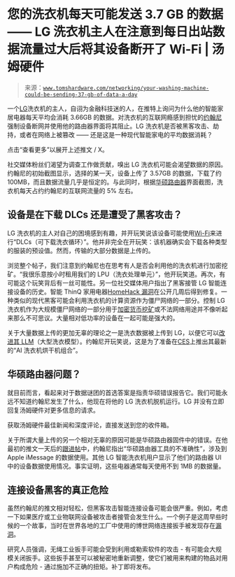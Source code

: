 <!--yml

类别：未分类

日期：2024-05-27 14:44:32

-->

# 您的洗衣机每天可能发送 3.7 GB 的数据 —— LG 洗衣机主人在注意到每日出站数据流量过大后将其设备断开了 Wi-Fi | 汤姆硬件

> 来源：[`www.tomshardware.com/networking/your-washing-machine-could-be-sending-37-gb-of-data-a-day`](https://www.tomshardware.com/networking/your-washing-machine-could-be-sending-37-gb-of-data-a-day)

一个[LG](https://www.tomshardware.com/tag/lg)洗衣机的主人，自诩为金融科技迷的人，在推特上询问为什么他的智能家居电器每天平均会消耗 3.66GB 的数据。对洗衣机的互联网瘾感到担忧的[约翰尼](https://twitter.com/Johnie/status/1744556503183585471)强制设备断网并使用他的路由器界面将其阻止。LG 洗衣机是否被黑客攻击、劫持，或者在网络上被篡改 —— 还是这是一种现代智能家电的平均数据消耗？

点击“查看更多”以展开上述推文 / X。

社交媒体粉丝们渴望为调查工作做贡献，嗅出 LG 洗衣机可能会渴望数据的原因。约翰尼的初始截图显示，选择的某一天，设备上传了 3.57GB 的数据，下载了约 100MB，而且数据流量几乎是恒定的。与此同时，根据[华硕路由器](https://www.tomshardware.com/reviews/asus-rog-rapture-gt-ax11000-review-gaming-router-opulence)界面截图，洗衣机每天占约约翰尼的互联网流量的 5% 左右。

## 设备是在下载 DLCs 还是遭受了黑客攻击？

LG 洗衣机的主人对自己的困境感到有趣，并开玩笑说该设备可能使用[Wi-Fi](https://www.tomshardware.com/networking/wi-fi-7-to-get-the-final-seal-of-approval-early-next-year-delivers-48-times-faster-performance-than-wi-fi-6)来进行“DLCs（可下载洗衣循环）”。他并非完全在开玩笑：该机器确实会下载各种类型的服装的预设值。然而，传输的大部分数据是上传的。

浏览整个帖子，我们注意到约翰尼也在思考有人是否会利用他的洗衣机进行加密挖矿。“我很乐意按小时租用我们的 LPU（洗衣处理单元）”，他开玩笑道。再次，有可能这个玩笑背后有一丝可能性。另一位社交媒体用户指出了黑客接管 LG 智能连接设备的历史。智能 ThinQ 家用电器[HomeHack 漏洞](https://blog.checkpoint.com/security/homehack-how-hackers-could-have-taken-control-of-lgs-iot-home-appliances/)在公开几周后得到修复。一种类似的现代黑客可能会利用洗衣机的计算资源作为僵尸网络的一部分。控制 LG 洗衣机作为大规模僵尸网络的一部分用于[加密货币挖矿](https://www.tomshardware.com/news/environmental-impact-cryptocurrency-mining,38023.html)或不法网络用途并不像听起来那么不可思议。大量相对低功率的设备在一起可能是强大的。

关于大量数据上传的更加无辜的理论之一是洗衣数据被上传到 LG，以便它可以[改进其 LLM](https://twitter.com/Johnie/status/1745207382953861605)（大型洗衣模型）。约翰尼开玩笑说，这是为了准备在[CES](https://www.tomshardware.com/tag/ces)上推出其最新的“AI 洗衣机烘干机组合”。

## 华硕路由器问题？

就目前而言，看起来对于数据谜团的首选答案是指责华硕错误报告它。我们可能永远不知道约翰尼发生了什么，他现在将他的 LG 洗衣机脱机运行。LG 并没有立即回复汤姆硬件对更多信息的请求。

获取汤姆硬件最佳新闻和深度评论，直接发送到您的收件箱。

关于所谓大量上传的另一个相对无辜的原因可能是华硕路由器固件中的错误。在他最初的推文一天后的[跟进帖](https://twitter.com/Johnie/status/1745194782463508672)中，约翰尼指出“华硕路由器工具的不准确性”，涉及到 Apple iMessage 的数据使用。其他 LG 智能洗衣机用户显示了他们的路由器 UI 中的设备数据使用情况。事实证明，这些电器通常每天使用不到 1MB 的数据量。

## 连接设备黑客的真正危险

虽然约翰尼的推文相对轻松，但黑客攻击智能连接设备可能会很严重。例如，考虑一下如果医疗或工业物联网设备被攻击者接管会发生什么。一个例子是这周早些时候的一个故事，当时在世界各地的工厂中使用的博世网络连接扳手被发现存在[漏洞](https://arstechnica.com/security/2024/01/network-connected-wrenches-used-in-factories-can-be-hacked-for-sabotage-or-ransomware/)。

研究人员强调，无绳工业扳手可能会受到利用或勒索软件的攻击 - 有可能会大规模关闭扳手。这些扳手甚至可以被秘密地重新调整，使它们被用来构建的物品对用户构成危险 - 通过施加不正确的扭矩。补丁即将发布。
